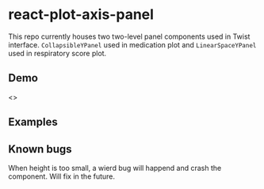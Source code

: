 # react-plot-axis-panel
This repo currently houses two two-level panel components used in Twist interface. `CollapsibleYPanel` used in medication plot and `LinearSpaceYPanel` used in respiratory score plot.

## Demo
<>

## Examples

## Known bugs
When height is too small, a wierd bug will happend and crash the component. Will fix in the future.
